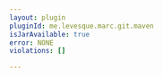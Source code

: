 ```yaml
---
layout: plugin
pluginId: me.levesque.marc.git.maven
isJarAvailable: true
error: NONE
violations: []

---
```

